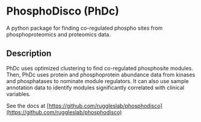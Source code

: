 # PhosphoDisco (PhDc)
A python package for finding co-regulated phospho sites from phosphoproteomics and proteomics data.   


## Description
PhDc uses optimized clustering to find co-regulated phosphosite modules. Then, PhDc uses protein and phosphoprotein abundance data from kinases and phosphatases to nominate module regulators. It can also use sample annotation data to identify modules significantly correlated with clinical variables. 

See the docs at [https://github.com/ruggleslab/phosphodisco](https://github.com/ruggleslab/phosphodisco)
